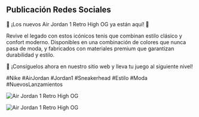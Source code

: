 ## Publicación Redes Sociales

🎉 ¡Los nuevos Air Jordan 1 Retro High OG ya están aquí! 🎉

Revive el legado con estos icónicos tenis que combinan estilo clásico y confort moderno. Disponibles en una combinación de colores que nunca pasa de moda, y fabricados con materiales premium que garantizan durabilidad y estilo.

📲 ¡Consíguelos ahora en nuestro sitio web y lleva tu juego al siguiente nivel!

#Nike #AirJordan #Jordan1 #Sneakerhead #Estilo #Moda #NuevosLanzamientos

![Air Jordan 1 Retro High OG](https://media.gq.com.mx/photos/65bc039ef2fe4d7ed079fd8e/16:9/w_1920,c_limit/Air_Jordan_1_Black_Toe_Reimagined.jpg)

![Air Jordan 1 Retro High OG](https://sneakernews.com/wp-content/uploads/2010/11/air-jordan-retrospective-aj1-06.jpg?w=1920)

